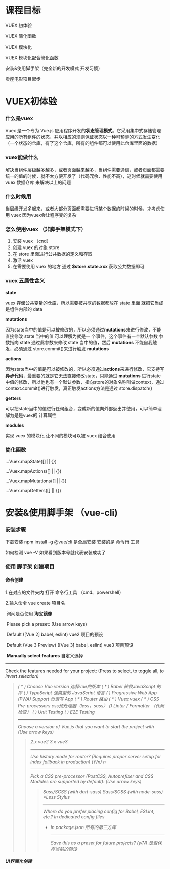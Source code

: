 # 课程目标

VUEX 初体验

VUEX 简化函数

VUEX 模块化

VUEX 模块化配合简化函数

安装&使用脚手架（完全新的开发模式 开发习惯）

卖座电影项目起步



# VUEX初体验

### 什么是vuex

Vuex 是一个专为 Vue.js 应用程序开发的**状态管理模式**。它采用集中式存储管理应用的所有组件的状态，并以相应的规则保证状态以一种可预测的方式发生变化（一个状态的仓库，有了这个仓库，所有的组件都可以使用此仓库里面的数据）

### vuex能做什么

解决当组件层级越多越多，或者页面越来越多，当组件需要通信，或者页面都需要统一的值的时候，就不太方便开发了（代码冗余、性能不高），这时候就需要使用 vuex 数据仓库 来解决以上的问题

### 什么时候用

当层级开发多起来，或者大部分页面都需要进行某个数据的时候的时候，才考虑使用 vuex 因为vuex会让程序变的复杂

### 怎么使用vuex （非脚手架模式下）

1. 安装 vuex （cnd）
2. 创建 vuex 的对象 store
3. 在 store 里面进行公共数据的定义和存取
4. 激活 vuex 
5. 在需要使用 vuex 的地方 通过 **$store.state.xxx** 获取公共数据即可

### vuex 五属性含义

**state** 

vuex 存储公共变量的仓库，所以需要被共享的数据都放在 state 里面 就把它当成是组件内部的 data 

**mutations** 

因为state当中的值是可以被修改的，所以必须通过**mutations**来进行修改，不能直接修改 state 当中的值 可以理解为就是一     个事件，这个事件有一个默认参数 参数指向 state 通过此参数来修改 state 当中的值，然后 **mutations** 不能自我触发，必须通过 store.commit()来进行触发 **mutations** 

**actions**

因为state当中的值是可以被修改的，所以必须通过**actions**来进行修改，它支持写**异步代码**，最重要的就是它无法直接修改state，只能通过 **mutations** 进行state中值的修改，所以他也有一个默认参数，指向store的对象名称叫做context，通过context.commit()进行触发，真正触发actions方法是通过 store.dispatch()

**getters**

可以把state当中的值进行任何组合，变成新的值向外部返出并使用，可以简单理解为是是vuex的 计算属性 

**modules**

实现 vuex 的模块化 让不同的模块可以被 vuex 结合使用

### 简化函数

...Vuex.mapState([] || {})

...Vuex.mapActions([] || {})

...Vuex.mapMutations([] || {})

...Vuex.mapGetters([] || {})



# 安装&使用脚手架 （vue-cli)

### 安装步骤

下载安装 npm install -g @vue/cli  是全局安装 安装的是 命令行 工具

如何检测   vue -V 如果看到版本号就代表安装成功了

### 使用 脚手架 创建项目

#### 命令创建

1.在对应的文件夹内 打开 命令行工具 （cmd、powershell）

2.输入命令 vue create 项目名

​	询问是否使用 **淘宝镜像** 

​	Please pick a preset: (Use arrow keys)

​	Default ([Vue 2] babel, eslint)   vue2 项目的预设

​	Default (Vue 3 Preview) ([Vue 3] babel, eslint)  vue3 项目预设

​	**Manually select features** 自定义选择

---------------------------------------------------------------------------------------------------------

Check the features needed for your project: (Press <space> to select, <a> to toggle all, <i> to invert selection)
> ( * ) Choose Vue version 选择vue的版本
> ( * ) Babel 转换JavaScript 的库
> ( ) TypeScript 强类型的 JavaScript 语言
> ( ) Progressive Web App (PWA) Support 负责写 App 
> ( * ) Router 路由
> ( * ) Vuex  vuex
> ( * ) CSS Pre-processors  css预处理器（less，sass）
> () Linter / Formatter （代码检查）
> ( ) Unit Testing 
> ( ) E2E Testing
>
>------------------------------------------------------------------------------------------------------------
>
>Choose a version of Vue.js that you want to start the project with (Use arrow keys)
>> 2.x vue2
>> 3.x  vue3
>>
>> -------------------------------------------------------------------
>>
>> Use history mode for router? (Requires proper server setup for index fallback in production) (Y/n) n
>>
>> ---------------------------------------------------------
>>
>> Pick a CSS pre-processor (PostCSS, Autoprefixer and CSS Modules are supported by default): (Use arrow keys)
>> > Sass/SCSS (with dart-sass)
>> > Sass/SCSS (with node-sass)
>> > *Less
>> > Stylus
>> >
>> > -----------------------------------------------------------------------------
>> >
>> > Where do you prefer placing config for Babel, ESLint, etc.?
>> >   In dedicated config files
>> >
>> > * In package.json 所有的第三方库
>> >
>> >   -------------------------------------------------------------------
>> >
>> >   Save this as a preset for future projects? (y/N) 是否保存当前的预设

#### UI界面化创建

